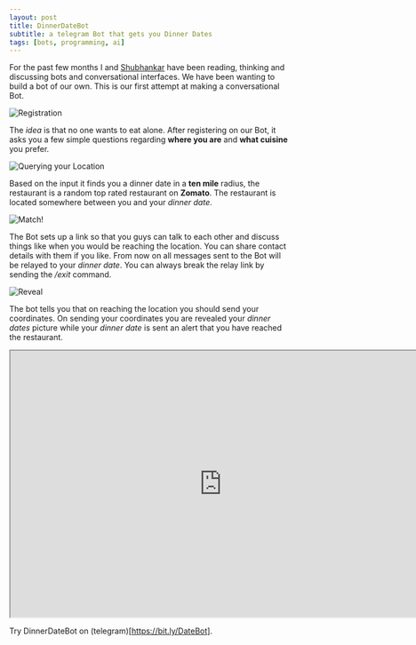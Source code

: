 ```yaml
---
layout: post
title: DinnerDateBot
subtitle: a telegram Bot that gets you Dinner Dates
tags: [bots, programming, ai]
---
```


For the past few months I and [Shubhankar](https://github.com/shubh24) have been reading, thinking and discussing bots and conversational interfaces. We have been wanting to build a bot of our own. This is our first attempt at making a conversational Bot.

![Registration](/img/blog/dinnerbot0.png)

The *idea* is that no one wants to eat alone. After registering on our Bot, it asks you a few simple questions regarding **where you are** and **what cuisine** you prefer.

![Querying your Location](/img/blog/dinnerbot1.png)

Based on the input it finds you a dinner date in a **ten mile** radius, the restaurant is a random top rated restaurant on **Zomato**. The restaurant is located somewhere between you and your *dinner date*.

![Match!](/img/blog/dinnerbot2.png)

The Bot sets up a link so that you guys can talk to each other and discuss things like when you would be reaching the location. You can share contact details with them if you like. From now on all messages sent to the Bot will be relayed to your *dinner date*. You can always break the relay link by sending the */exit* command.

![Reveal](/img/blog/dinnerbot3.png)

The bot tells you that on reaching the location you should send your coordinates. On sending your coordinates you are revealed your *dinner dates* picture while your *dinner date* is sent an alert that you have reached the restaurant.

<iframe width="760" height="480"
src="http://www.youtube.com/embed/8-BTZRsUG6o">
</iframe>

Try DinnerDateBot on (telegram)[https://bit.ly/DateBot].

